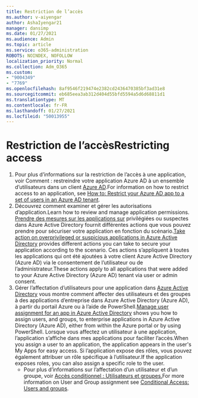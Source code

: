 ```yaml
---
title: Restriction de l’accès
ms.author: v-aiyengar
author: AshaIyengar21
manager: dansimp
ms.date: 01/27/2021
ms.audience: Admin
ms.topic: article
ms.service: o365-administration
ROBOTS: NOINDEX, NOFOLLOW
localization_priority: Normal
ms.collection: Adm_O365
ms.custom:
- "9004349"
- "7769"
ms.openlocfilehash: 8af9546f219474e2382cd2436470385bf3ad31e8
ms.sourcegitcommit: eb685eea3ab312d404d55bfd5594a5d6d68811d1
ms.translationtype: MT
ms.contentlocale: fr-FR
ms.lasthandoff: 01/27/2021
ms.locfileid: "50013955"
---
```

# <a name="restricting-access"></a><span data-ttu-id="c7bb4-102">Restriction de l’accès</span><span class="sxs-lookup"><span data-stu-id="c7bb4-102">Restricting access</span></span>

1. <span data-ttu-id="c7bb4-103">Pour plus d’informations sur la restriction de l’accès à une application, voir Comment : restreindre votre application Azure AD à un ensemble d’utilisateurs dans un client [Azure AD](https://docs.microsoft.com/azure/active-directory/develop/howto-restrict-your-app-to-a-set-of-users).</span><span class="sxs-lookup"><span data-stu-id="c7bb4-103">For information on how to restrict access to an application, see [How to: Restrict your Azure AD app to a set of users in an Azure AD tenant](https://docs.microsoft.com/azure/active-directory/develop/howto-restrict-your-app-to-a-set-of-users).</span></span>
1. <span data-ttu-id="c7bb4-104">Découvrez comment examiner et gérer les autorisations d’application.</span><span class="sxs-lookup"><span data-stu-id="c7bb4-104">Learn how to review and manage application permissions.</span></span> <span data-ttu-id="c7bb4-105">[Prendre des mesures sur les applications sur](https://docs.microsoft.com/azure/active-directory/manage-apps/manage-application-permissions#control-access-to-an-application) privilégiées ou suspectes dans Azure Active Directory fournit différentes actions que vous pouvez prendre pour sécuriser votre application en fonction du scénario.</span><span class="sxs-lookup"><span data-stu-id="c7bb4-105">[Take action on overprivileged or suspicious applications in Azure Active Directory](https://docs.microsoft.com/azure/active-directory/manage-apps/manage-application-permissions#control-access-to-an-application) provides different actions you can take to secure your application according to the scenario.</span></span> <span data-ttu-id="c7bb4-106">Ces actions s’appliquent à toutes les applications qui ont été ajoutées à votre client Azure Active Directory (Azure AD) via le consentement de l’utilisateur ou de l’administrateur.</span><span class="sxs-lookup"><span data-stu-id="c7bb4-106">These actions apply to all applications that were added to your Azure Active Directory (Azure AD) tenant via user or admin consent.</span></span>
1. <span data-ttu-id="c7bb4-107">Gérer l’affectation d’utilisateurs pour une application dans [Azure Active Directory](https://docs.microsoft.com/azure/active-directory/manage-apps/assign-user-or-group-access-portal#configure-an-application-to-require-user-assignment) vous montre comment affecter des utilisateurs et des groupes à des applications d’entreprise dans Azure Active Directory (Azure AD), à partir du portail Azure ou à l’aide de PowerShell.</span><span class="sxs-lookup"><span data-stu-id="c7bb4-107">[Manage user assignment for an app in Azure Active Directory](https://docs.microsoft.com/azure/active-directory/manage-apps/assign-user-or-group-access-portal#configure-an-application-to-require-user-assignment) shows you how to assign users, and groups, to enterprise applications in Azure Active Directory (Azure AD), either from within the Azure portal or by using PowerShell.</span></span> <span data-ttu-id="c7bb4-108">Lorsque vous affectez un utilisateur à une application, l’application s’affiche dans mes applications pour faciliter l’accès.</span><span class="sxs-lookup"><span data-stu-id="c7bb4-108">When you assign a user to an application, the application appears in the user's My Apps for easy access.</span></span> <span data-ttu-id="c7bb4-109">Si l’application expose des rôles, vous pouvez également attribuer un rôle spécifique à l’utilisateur.</span><span class="sxs-lookup"><span data-stu-id="c7bb4-109">If the application exposes roles, you can also assign a specific role to the user.</span></span>
    - <span data-ttu-id="c7bb4-110">Pour plus d’informations sur l’affectation d’un utilisateur et d’un groupe, voir [Accès conditionnel : Utilisateurs et groupes.](https://docs.microsoft.com/azure/active-directory/conditional-access/concept-conditional-access-users-groups)</span><span class="sxs-lookup"><span data-stu-id="c7bb4-110">For more information on User and Group assignment see [Conditional Access: Users and groups](https://docs.microsoft.com/azure/active-directory/conditional-access/concept-conditional-access-users-groups).</span></span>
